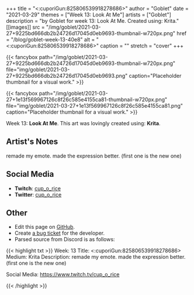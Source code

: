 +++
title =       "<:cuporiGun:825806539918278686>"
author =      "Goblet"
date =        "2021-03-29"
themes =      ["Week 13: Look At Me"]
artists =     ["Goblet"]
description = "by Goblet for week 13: Look At Me. Created using: Krita."
[[images]]
      src = "/img/goblet/2021-03-27+9225bd666db2b24726d17045d0eb9693-thumbnail-w720px.png"
      href = "/blog/goblet-week-13-40e8"
      alt = "<:cuporiGun:825806539918278686>"
      caption = ""
      stretch = "cover"
+++


{{< fancybox path="/img/goblet/2021-03-27+9225bd666db2b24726d17045d0eb9693-thumbnail-w720px.png" file="img/goblet/2021-03-27+9225bd666db2b24726d17045d0eb9693.png" caption="Placeholder thumbnail for a visual work." >}}

{{< fancybox path="/img/goblet/2021-03-27+1e13f569967126c8f26c585e4155ca81-thumbnail-w720px.png" file="img/goblet/2021-03-27+1e13f569967126c8f26c585e4155ca81.png" caption="Placeholder thumbnail for a visual work." >}}


Week 13: **Look At Me**. This art was lovingly created using: **Krita**.

## Artist's Notes

remade my emote. made the expression better. (first one is the new one)

## Social Media

- **Twitch**: <a href='https://twitch.tv/cup_o_rice' target='_blank'>cup_o_rice</a>
- **Twitter**: <a href='https://twitter.com/cup_o_rice' target='_blank'>cup_o_rice</a>

## Other

- Edit this page on [GitHub](https://github.com/teaminkling/web-refresh/edit/main/content/blog/goblet-week-13-40e8.md).
- Create [a bug ticket](https://github.com/teaminkling/web-refresh/issues/new?assignees=&labels=bug&template=problem-report.md&title=) for the developer.
- Parsed source from Discord is as follows:

{{< highlight txt >}}
Week: 13
Title: <:cuporiGun:825806539918278686>
Medium: Krita
Description: 
remade my emote. made the expression better. (first one is the new one)

Social Media: 
https://www.twitch.tv/cup_o_rice


{{< /highlight >}}